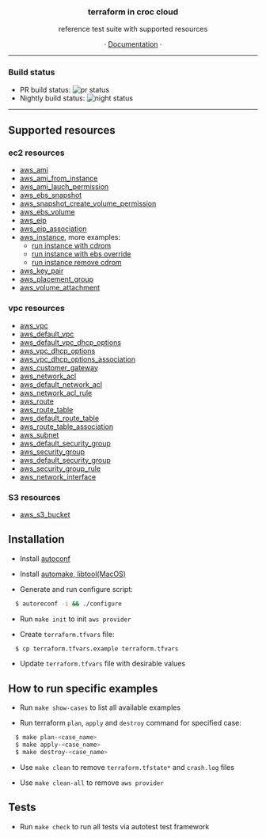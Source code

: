 <h3 align="center">terraform in croc cloud</h3>
<p align="center">reference test suite with supported resources</p>
<p align="center">&#183; <a href="http://docs.website.cloud.croc.ru/ru/api/tools/terraform.html">Documentation</a> &#183;</p>

---

### Build status

* PR build status: ![pr status](https://buildbot.superdevops.xyz/badges/pr-checker.svg)
* Nightly build status: ![night status](https://buildbot.superdevops.xyz/badges/runtests.svg)
---

## Supported resources

### ec2 resources

* [aws_ami](cases/aws_ami/README.rst)
* [aws_ami_from_instance](cases/aws_ami_from_instance/README.rst)
* [aws_ami_lauch_permission](cases/aws_ami_launch_permission/README.rst)
* [aws_ebs_snapshot](cases/aws_ebs_snapshot/README.rst)
* [aws_snapshot_create_volume_permission](cases/aws_snapshot_create_volume_permission)
* [aws_ebs_volume](cases/aws_ebs_volume/README.rst)
* [aws_eip](cases/aws_eip/README.rst)
* [aws_eip_association](cases/aws_eip_association/README.rst)
* [aws_instance](cases/aws_instance/README.rst), more examples:
  - [run instance with cdrom](cases/aws_instance/run_instance_with_cdrom/README.rst)
  - [run instance with ebs override](cases/aws_instance/run_instance_with_ebs_override/README.rst)
  - [run instance remove cdrom](cases/aws_instance/run_instances_remove_cdrom/README.rst)
* [aws_key_pair](cases/aws_key_pair/README.rst)
* [aws_placement_group](cases/aws_placement_group/README.rst)
* [aws_volume_attachment](cases/aws_volume_attachment/README.rst)

### vpc resources

* [aws_vpc](cases/aws_vpc/README.rst)
* [aws_default_vpc](cases/aws_default_vpc/README.rst)
* [aws_default_vpc_dhcp_options](cases/aws_default_vpc/README.rst)
* [aws_vpc_dhcp_options](cases/aws_vpc_dhcp_options/README.rst)
* [aws_vpc_dhcp_options_association](cases/aws_vpc_dhcp_options_association/README.rst)
* [aws_customer_gateway](cases/aws_customer_gateway/README.rst)
* [aws_network_acl](cases/aws_network_acl/README.rst)
* [aws_default_network_acl](cases/aws_default_network_acl/README.rst)
* [aws_network_acl_rule](cases/aws_network_acl_rule/README.rst)
* [aws_route](cases/aws_route/README.rst)
* [aws_route_table](cases/aws_route_table/README.rst)
* [aws_default_route_table](cases/aws_default_route_table/README.rst)
* [aws_route_table_association](cases/aws_route_table_association/README.rst)
* [aws_subnet](cases/aws_subnet/README.rst)
* [aws_default_security_group](cases/aws_default_security_group/README.rst)
* [aws_security_group](cases/aws_security_group/README.rst)
* [aws_default_security_group](cases/aws_default_security_group/README.rst)
* [aws_security_group_rule](cases/aws_security_group_rule/README.rst)
* [aws_network_interface](cases/aws_network_interface/README.rst)

### S3 resources

* [aws_s3_bucket](cases/aws_s3_bucket/README.rst)

## Installation

* Install [autoconf](https://www.gnu.org/software/autoconf/#downloading)

* Install [automake, libtool(MacOS)](https://superuser.com/questions/383580/how-to-install-autoconf-automake-and-related-tools-on-mac-os-x-from-source)

* Generate and run configure script:

```sh
  $ autoreconf -i && ./configure
```

* Run ``make init`` to init ``aws provider``

* Create ``terraform.tfvars`` file:

```sh
  $ cp terraform.tfvars.example terraform.tfvars
```

* Update ``terraform.tfvars`` file with desirable values

## How to run specific examples

* Run ``make show-cases`` to list all available examples

* Run terraform ``plan``, ``apply`` and ``destroy`` command for specified case:

```sh
  $ make plan-<case_name>
  $ make apply-<case_name>
  $ make destroy-<case_name>
```

* Use ``make clean`` to remove ``terraform.tfstate*`` and ``crash.log`` files

* Use ``make clean-all`` to remove ``aws provider``

## Tests

* Run ``make check`` to run all tests via autotest test framework

